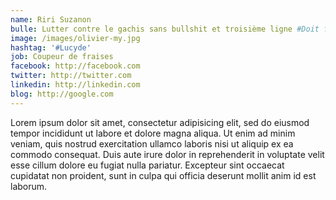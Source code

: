 ```yaml
---
name: Riri Suzanon
bulle: Lutter contre le gachis sans bullshit et troisième ligne #Doit faire 3 lignes max sinon ça pète
image: /images/olivier-my.jpg
hashtag: '#Lucyde'
job: Coupeur de fraises
facebook: http://facebook.com
twitter: http://twitter.com
linkedin: http://linkedin.com
blog: http://google.com
---
```


Lorem ipsum dolor sit amet, consectetur adipisicing elit, sed do eiusmod tempor incididunt ut labore et dolore magna aliqua. Ut enim ad minim veniam, quis nostrud exercitation ullamco laboris nisi ut aliquip ex ea commodo consequat. Duis aute irure dolor in reprehenderit in voluptate velit esse cillum dolore eu fugiat nulla pariatur. Excepteur sint occaecat cupidatat non proident, sunt in culpa qui officia deserunt mollit anim id est laborum.
